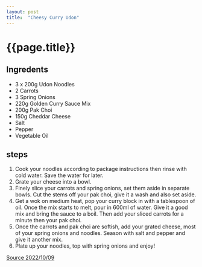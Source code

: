 ```yaml
---
layout: post
title:  "Cheesy Curry Udon"
---
```


# {{page.title}}

## Ingredents
* 3 x 200g Udon Noodles
* 2 Carrots
* 3 Spring Onions
* 220g Golden Curry Sauce Mix
* 200g Pak Choi
* 150g Cheddar Cheese
* Salt
* Pepper
* Vegetable Oil

## steps
1. Cook your noodles according to package instructions then rinse with cold water. Save the water for later.
2. Grate your cheese into a bowl.
3. Finely slice your carrots and spring onions, set them aside in separate bowls. Cut the stems off your pak choi, give it a wash and also set aside.
4. Get a wok on medium heat, pop your curry block in with a tablespoon of oil. Once the mix starts to melt, pour in 600ml of water. Give it a good mix and bring the sauce to a boil. Then add your sliced carrots for a minute then your pak choi.
5. Once the carrots and pak choi are softish, add your grated cheese, most of your spring onions and noodles. Season with salt and pepper and give it another mix.
6. Plate up your noodles, top with spring onions and enjoy!

[Source 2022/10/09](https://www.mob.co.uk/recipes/chip-chop-cheesy-curry-udon)